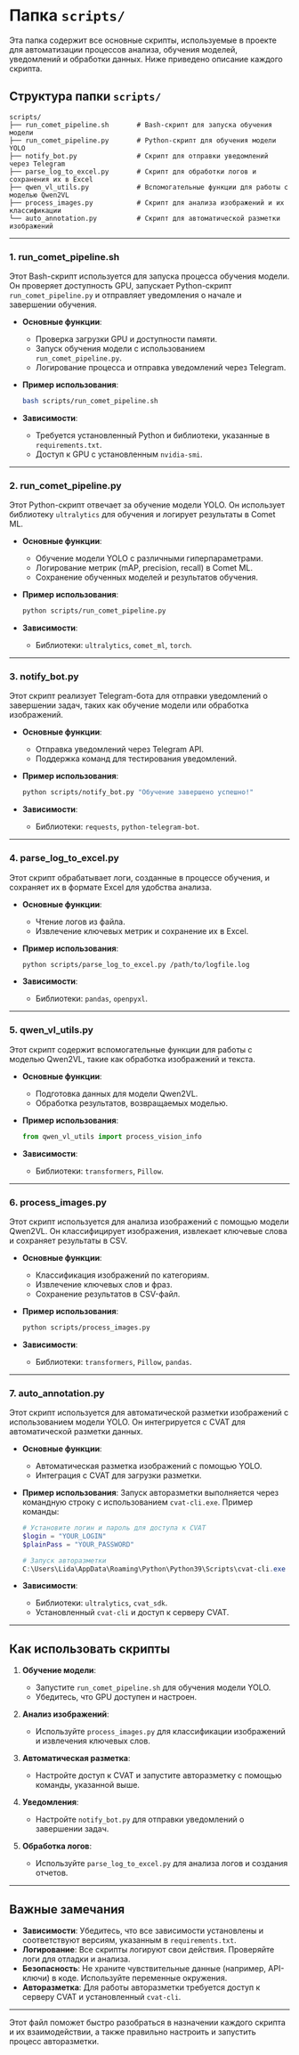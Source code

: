 # Папка `scripts/`

Эта папка содержит все основные скрипты, используемые в проекте для автоматизации процессов анализа, обучения моделей, уведомлений и обработки данных. Ниже приведено описание каждого скрипта.

## Структура папки `scripts/`

```
scripts/
├── run_comet_pipeline.sh       # Bash-скрипт для запуска обучения модели
├── run_comet_pipeline.py       # Python-скрипт для обучения модели YOLO
├── notify_bot.py               # Скрипт для отправки уведомлений через Telegram
├── parse_log_to_excel.py       # Скрипт для обработки логов и сохранения их в Excel
├── qwen_vl_utils.py            # Вспомогательные функции для работы с моделью Qwen2VL
├── process_images.py           # Скрипт для анализа изображений и их классификации
└── auto_annotation.py          # Скрипт для автоматической разметки изображений
```

---

### 1. **run_comet_pipeline.sh**
Этот Bash-скрипт используется для запуска процесса обучения модели. Он проверяет доступность GPU, запускает Python-скрипт `run_comet_pipeline.py` и отправляет уведомления о начале и завершении обучения.

- **Основные функции**:
  - Проверка загрузки GPU и доступности памяти.
  - Запуск обучения модели с использованием `run_comet_pipeline.py`.
  - Логирование процесса и отправка уведомлений через Telegram.

- **Пример использования**:
  ```bash
  bash scripts/run_comet_pipeline.sh
  ```

- **Зависимости**:
  - Требуется установленный Python и библиотеки, указанные в `requirements.txt`.
  - Доступ к GPU с установленным `nvidia-smi`.

---

### 2. **run_comet_pipeline.py**
Этот Python-скрипт отвечает за обучение модели YOLO. Он использует библиотеку `ultralytics` для обучения и логирует результаты в Comet ML.

- **Основные функции**:
  - Обучение модели YOLO с различными гиперпараметрами.
  - Логирование метрик (mAP, precision, recall) в Comet ML.
  - Сохранение обученных моделей и результатов обучения.

- **Пример использования**:
  ```bash
  python scripts/run_comet_pipeline.py
  ```

- **Зависимости**:
  - Библиотеки: `ultralytics`, `comet_ml`, `torch`.

---

### 3. **notify_bot.py**
Этот скрипт реализует Telegram-бота для отправки уведомлений о завершении задач, таких как обучение модели или обработка изображений.

- **Основные функции**:
  - Отправка уведомлений через Telegram API.
  - Поддержка команд для тестирования уведомлений.

- **Пример использования**:
  ```bash
  python scripts/notify_bot.py "Обучение завершено успешно!"
  ```

- **Зависимости**:
  - Библиотеки: `requests`, `python-telegram-bot`.

---

### 4. **parse_log_to_excel.py**
Этот скрипт обрабатывает логи, созданные в процессе обучения, и сохраняет их в формате Excel для удобства анализа.

- **Основные функции**:
  - Чтение логов из файла.
  - Извлечение ключевых метрик и сохранение их в Excel.

- **Пример использования**:
  ```bash
  python scripts/parse_log_to_excel.py /path/to/logfile.log
  ```

- **Зависимости**:
  - Библиотеки: `pandas`, `openpyxl`.

---

### 5. **qwen_vl_utils.py**
Этот скрипт содержит вспомогательные функции для работы с моделью Qwen2VL, такие как обработка изображений и текста.

- **Основные функции**:
  - Подготовка данных для модели Qwen2VL.
  - Обработка результатов, возвращаемых моделью.

- **Пример использования**:
  ```python
  from qwen_vl_utils import process_vision_info
  ```

- **Зависимости**:
  - Библиотеки: `transformers`, `Pillow`.

---

### 6. **process_images.py**
Этот скрипт используется для анализа изображений с помощью модели Qwen2VL. Он классифицирует изображения, извлекает ключевые слова и сохраняет результаты в CSV.

- **Основные функции**:
  - Классификация изображений по категориям.
  - Извлечение ключевых слов и фраз.
  - Сохранение результатов в CSV-файл.

- **Пример использования**:
  ```bash
  python scripts/process_images.py
  ```

- **Зависимости**:
  - Библиотеки: `transformers`, `Pillow`, `pandas`.

---

### 7. **auto_annotation.py**
Этот скрипт используется для автоматической разметки изображений с использованием модели YOLO. Он интегрируется с CVAT для автоматической разметки данных.

- **Основные функции**:
  - Автоматическая разметка изображений с помощью YOLO.
  - Интеграция с CVAT для загрузки разметки.

- **Пример использования**:
  Запуск авторазметки выполняется через командную строку с использованием `cvat-cli.exe`. Пример команды:
  ```powershell
  # Установите логин и пароль для доступа к CVAT
  $login = "YOUR_LOGIN"
  $plainPass = "YOUR_PASSWORD"

  # Запуск авторазметки
  C:\Users\Lida\AppData\Roaming\Python\Python39\Scripts\cvat-cli.exe --server-host "YOUR_SERVER_HOST" --auth mcdis:TeamDeveloper auto-annotate "NUMBER_TASK" --function-file ./auto_annotation.py --allow-unmatched-labels --clear-existing
  ```

- **Зависимости**:
  - Библиотеки: `ultralytics`, `cvat_sdk`.
  - Установленный `cvat-cli` и доступ к серверу CVAT.

---

## Как использовать скрипты

1. **Обучение модели**:
   - Запустите `run_comet_pipeline.sh` для обучения модели YOLO.
   - Убедитесь, что GPU доступен и настроен.

2. **Анализ изображений**:
   - Используйте `process_images.py` для классификации изображений и извлечения ключевых слов.

3. **Автоматическая разметка**:
   - Настройте доступ к CVAT и запустите авторазметку с помощью команды, указанной выше.

4. **Уведомления**:
   - Настройте `notify_bot.py` для отправки уведомлений о завершении задач.

5. **Обработка логов**:
   - Используйте `parse_log_to_excel.py` для анализа логов и создания отчетов.

---

## Важные замечания

- **Зависимости**: Убедитесь, что все зависимости установлены и соответствуют версиям, указанным в `requirements.txt`.
- **Логирование**: Все скрипты логируют свои действия. Проверяйте логи для отладки и анализа.
- **Безопасность**: Не храните чувствительные данные (например, API-ключи) в коде. Используйте переменные окружения.
- **Авторазметка**: Для работы авторазметки требуется доступ к серверу CVAT и установленный `cvat-cli`.

---

Этот файл поможет быстро разобраться в назначении каждого скрипта и их взаимодействии, а также правильно настроить и запустить процесс авторазметки.
